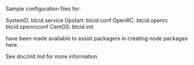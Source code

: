 Sample configuration files for:

SystemD: btcid.service
Upstart: btcid.conf
OpenRC:  btcid.openrc
         btcid.openrcconf
CentOS:  btcid.init

have been made available to assist packagers in creating node packages here.

See doc/init.md for more information.
